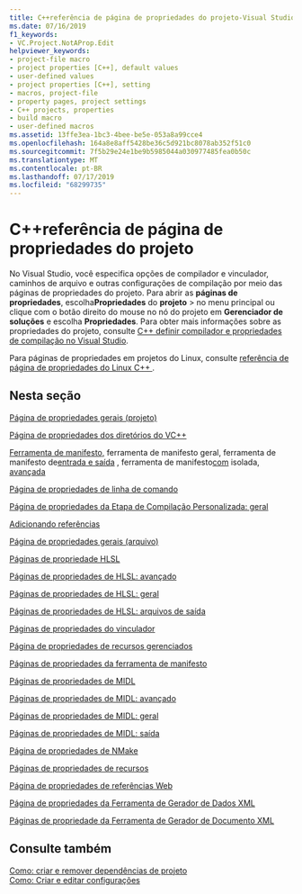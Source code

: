 ```yaml
---
title: C++referência de página de propriedades do projeto-Visual Studio
ms.date: 07/16/2019
f1_keywords:
- VC.Project.NotAProp.Edit
helpviewer_keywords:
- project-file macro
- project properties [C++], default values
- user-defined values
- project properties [C++], setting
- macros, project-file
- property pages, project settings
- C++ projects, properties
- build macro
- user-defined macros
ms.assetid: 13ffe3ea-1bc3-4bee-be5e-053a8a99cce4
ms.openlocfilehash: 164a8e8aff5428be36c5d921bc8078ab352f51c0
ms.sourcegitcommit: 7f5b29e24e1be9b5985044a030977485fea0b50c
ms.translationtype: MT
ms.contentlocale: pt-BR
ms.lasthandoff: 07/17/2019
ms.locfileid: "68299735"
---
```

# <a name="c-project-property-page-reference"></a>C++referência de página de propriedades do projeto

No Visual Studio, você especifica opções de compilador e vinculador, caminhos de arquivo e outras configurações de compilação por meio das páginas de propriedades do projeto. Para abrir as **páginas de propriedades**, escolha**Propriedades** do **projeto** > no menu principal ou clique com o botão direito do mouse no nó do projeto em **Gerenciador de soluções** e escolha **Propriedades**. Para obter mais informações sobre as propriedades do projeto, consulte [ C++ definir compilador e propriedades de compilação no Visual Studio](../working-with-project-properties.md).

Para páginas de propriedades em projetos do Linux, consulte [referência de página de propriedades do Linux C++ ](../../linux/prop-pages-linux.md).

## <a name="in-this-section"></a>Nesta seção

[Página de propriedades gerais (projeto)](general-property-page-project.md)

[Página de propriedades dos diretórios do VC++](vcpp-directories-property-page.md)

[Ferramenta de manifesto,](general-manifest-tool-configuration-properties.md)
ferramenta de manifesto geral, ferramenta de manifesto de[entrada e saída](input-and-output-manifest-tool.md)
, ferramenta de manifesto[com](isolated-com-manifest-tool.md)
isolada[, avançada](advanced-manifest-tool.md)


[Página de propriedades de linha de comando](command-line-property-pages.md)

[Página de propriedades da Etapa de Compilação Personalizada: geral](custom-build-step-property-page-general.md)

[Adicionando referências](../adding-references-in-visual-cpp-projects.md)

[Página de propriedades gerais (arquivo)](general-property-page-file.md)





[Páginas de propriedade HLSL](hlsl-property-pages.md)

[Páginas de propriedades de HLSL: avançado](hlsl-property-pages-advanced.md)

[Páginas de propriedades de HLSL: geral](hlsl-property-pages-general.md)

[Páginas de propriedades de HLSL: arquivos de saída](hlsl-property-pages-output-files.md)





[Páginas de propriedades do vinculador](linker-property-pages.md)

[Página de propriedades de recursos gerenciados](managed-resources-property-page.md)

[Páginas de propriedades da ferramenta de manifesto](manifest-tool-property-pages.md)

[Páginas de propriedades de MIDL](midl-property-pages.md)

[Páginas de propriedades de MIDL: avançado](midl-property-pages-advanced.md)

[Páginas de propriedades de MIDL: geral](midl-property-pages-general.md)

[Páginas de propriedades de MIDL: saída](midl-property-pages-output.md)

[Página de propriedades de NMake](nmake-property-page.md)

[Páginas de propriedades de recursos](resources-property-pages.md)



[Página de propriedades de referências Web](web-references-property-page.md)

[Página de propriedades da Ferramenta de Gerador de Dados XML](xml-data-generator-tool-property-page.md)

[Páginas de propriedade da Ferramenta de Gerador de Documento XML](xml-document-generator-tool-property-pages.md)

## <a name="see-also"></a>Consulte também

[Como: criar e remover dependências de projeto](/visualstudio/ide/how-to-create-and-remove-project-dependencies)<br>
[Como: Criar e editar configurações](/visualstudio/ide/how-to-create-and-edit-configurations)
